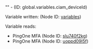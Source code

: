 "" - (ID: global.variables.ciam_deviceId)

Variable written:
 (Node ID: [variables](../nodes/variables.md))

Variable reads:
* PingOne MFA (Node ID: [slu740f2kg](../nodes/slu740f2kg.md))
* PingOne MFA (Node ID: [uoppd09l5f](../nodes/uoppd09l5f.md))
